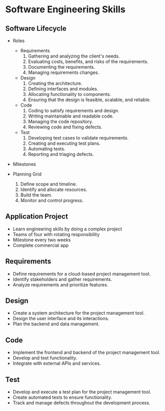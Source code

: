 # Software Engineering Skills

## Software Lifecycle
* Roles
    * Requirements
        1. Gathering and analyzing the client's needs.
        2. Evaluating costs, benefits, and risks of the requirements.
        3. Documenting the requirements.
        4. Managing requirements changes.
    * Design
        1. Creating the architecture.
        2. Defining interfaces and modules.
        3. Allocating functionality to components.
        4. Ensuring that the design is feasible, scalable, and reliable.
    * Code
        1. Coding to satisfy requirements and design.
        2. Writing maintainable and readable code.
        3. Managing the code repository.
        4. Reviewing code and fixing defects.
    * Test
        1. Developing test cases to validate requirements.
        2. Creating and executing test plans.
        3. Automating tests.
        4. Reporting and triaging defects.

* Milestones
    
* Planning Grid
    1. Define scope and timeline.
    2. Identify and allocate resources.
    3. Build the team.
    4. Monitor and control progress.

## Application Project
* Learn engineering skills by doing a complex project
* Teams of four with rotating responsibility
* Milestone every two weeks
* Complete commercial app

## Requirements
* Define requirements for a cloud-based project management tool.
* Identify stakeholders and gather requirements.
* Analyze requirements and prioritize features.

## Design
* Create a system architecture for the project management tool.
* Design the user interface and its interactions.
* Plan the backend and data management.

## Code
* Implement the frontend and backend of the project management tool.
* Develop and test functionality.
* Integrate with external APIs and services.

## Test
* Develop and execute a test plan for the project management tool.
* Create automated tests to ensure functionality.
* Track and manage defects throughout the development process.
